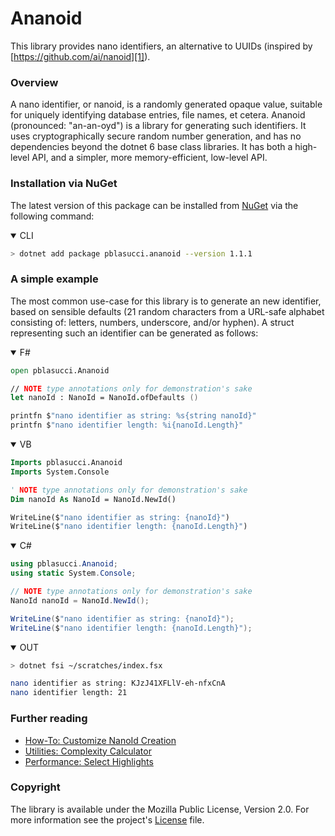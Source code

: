Ananoid
===

This library provides nano identifiers, an alternative to UUIDs (inspired by
[https://github.com/ai/nanoid][1]).

### Overview

A nano identifier, or nanoid, is a randomly generated opaque value, suitable
for uniquely identifying database entries, file names, et cetera. Ananoid
(pronounced: "an-an-oyd") is a library for generating such identifiers.
It uses cryptographically secure random number generation, and has no
dependencies beyond the dotnet 6 base class libraries. It has both a high-level
API, and a simpler, more memory-efficient, low-level API.

### Installation via NuGet

The latest version of this package can be installed from [NuGet][2] via the
following command:

<div class="lang-bar">
<details open class="lang-block console">
<summary>CLI</summary>

```sh
> dotnet add package pblasucci.ananoid --version 1.1.1
```
</details>
</div>

### A simple example

The most common use-case for this library is to generate an new identifier,
based on sensible defaults (21 random characters from a URL-safe alphabet
consisting of: letters, numbers, underscore, and/or hyphen). A struct
representing such an identifier can be generated as follows:

<div class="lang-bar">
<details open class="lang-block">
<summary>F#</summary>

```fsharp
open pblasucci.Ananoid

// NOTE type annotations only for demonstration's sake
let nanoId : NanoId = NanoId.ofDefaults ()

printfn $"nano identifier as string: %s{string nanoId}"
printfn $"nano identifier length: %i{nanoId.Length}"
```
</details>

<details open class="lang-block">
<summary>VB</summary>

```vb
Imports pblasucci.Ananoid
Imports System.Console

' NOTE type annotations only for demonstration's sake
Dim nanoId As NanoId = NanoId.NewId()

WriteLine($"nano identifier as string: {nanoId}")
WriteLine($"nano identifier length: {nanoId.Length}")
```
</details>

<details open class="lang-block">
<summary>C#</summary>

```csharp
using pblasucci.Ananoid;
using static System.Console;

// NOTE type annotations only for demonstration's sake
NanoId nanoId = NanoId.NewId();

WriteLine($"nano identifier as string: {nanoId}");
WriteLine($"nano identifier length: {nanoId.Length}");
```
</details>

<details open class="lang-block console">
<summary>OUT</summary>

```sh
> dotnet fsi ~/scratches/index.fsx

nano identifier as string: KJzJ41XFLlV-eh-nfxCnA
nano identifier length: 21
```
</details>
</div>

### Further reading

+ [How-To: Customize NanoId Creation][3]
+ [Utilities: Complexity Calculator][4]
+ [Performance: Select Highlights][5]

### Copyright
The library is available under the Mozilla Public License, Version 2.0.
For more information see the project's [License][0] file.


[0]: https://github.com/pblasucci/ananoid/blob/main/LICENSE.txt
[1]: https://github.com/ai/nanoid
[2]: https://www.nuget.org/packages/pblasucci.ananoid
[3]: ./guides/nanoidoptions.html
[4]: ./explanations/complexity.html
[5]: ./explanations/highlights.html

